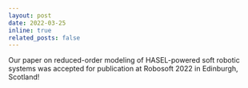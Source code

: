 ```yaml
---
layout: post
date: 2022-03-25
inline: true
related_posts: false
---
```


Our paper on reduced-order modeling of HASEL-powered soft robotic systems was accepted for publication at Robosoft 2022 in Edinburgh, Scotland!